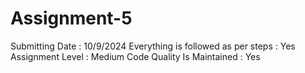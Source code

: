 # Assignment-5
Submitting Date : 10/9/2024
Everything is followed as per steps : Yes
Assignment Level : Medium
Code Quality Is Maintained : Yes
